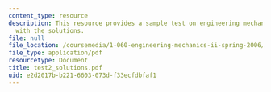 ```yaml
---
content_type: resource
description: This resource provides a sample test on engineering mechanics II, along
  with the solutions.
file: null
file_location: /coursemedia/1-060-engineering-mechanics-ii-spring-2006/e2d2017bb2216603073df33ecfdbfaf1_test2_solutions.pdf
file_type: application/pdf
resourcetype: Document
title: test2_solutions.pdf
uid: e2d2017b-b221-6603-073d-f33ecfdbfaf1
---
```

